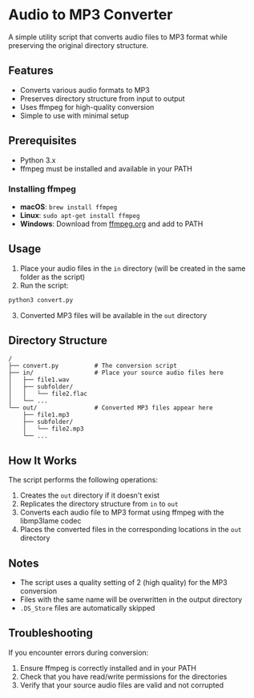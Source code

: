 # Audio to MP3 Converter

A simple utility script that converts audio files to MP3 format while preserving the original directory structure.

## Features

- Converts various audio formats to MP3
- Preserves directory structure from input to output
- Uses ffmpeg for high-quality conversion
- Simple to use with minimal setup

## Prerequisites

- Python 3.x
- ffmpeg must be installed and available in your PATH

### Installing ffmpeg

- **macOS**: `brew install ffmpeg`
- **Linux**: `sudo apt-get install ffmpeg`
- **Windows**: Download from [ffmpeg.org](https://ffmpeg.org/download.html) and add to PATH

## Usage

1. Place your audio files in the `in` directory (will be created in the same folder as the script)
2. Run the script:

```bash
python3 convert.py
```

3. Converted MP3 files will be available in the `out` directory

## Directory Structure

```
/
├── convert.py          # The conversion script
├── in/                 # Place your source audio files here
│   ├── file1.wav
│   ├── subfolder/
│   │   └── file2.flac
│   └── ...
└── out/                # Converted MP3 files appear here
    ├── file1.mp3
    ├── subfolder/
    │   └── file2.mp3
    └── ...
```

## How It Works

The script performs the following operations:

1. Creates the `out` directory if it doesn't exist
2. Replicates the directory structure from `in` to `out`
3. Converts each audio file to MP3 format using ffmpeg with the libmp3lame codec
4. Places the converted files in the corresponding locations in the `out` directory

## Notes

- The script uses a quality setting of 2 (high quality) for the MP3 conversion
- Files with the same name will be overwritten in the output directory
- `.DS_Store` files are automatically skipped

## Troubleshooting

If you encounter errors during conversion:

1. Ensure ffmpeg is correctly installed and in your PATH
2. Check that you have read/write permissions for the directories
3. Verify that your source audio files are valid and not corrupted
